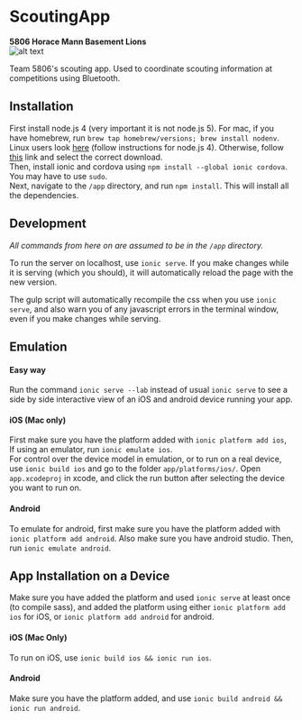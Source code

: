 # ScoutingApp

**5806 Horace Mann Basement Lions**  
![alt text](https://avatars3.githubusercontent.com/u/15164506?v=3&s=200 "Basement Lions")

Team 5806's scouting app. Used to coordinate scouting information at competitions using Bluetooth.

## Installation
First install node.js 4 (very important it is not node.js 5). For mac, if you have homebrew, run `brew tap homebrew/versions; brew install nodenv`. Linux users look [here](https://nodejs.org/en/download/package-manager/ "Linux NodeJS install") (follow instructions for node.js 4). Otherwise, follow [this](https://nodejs.org/en/download/ "NodeJS install") link and select the correct download.  
Then, install ionic and cordova using `npm install --global ionic cordova`. You may have to use `sudo`.  
Next, navigate to the `/app` directory, and run `npm install`. This will install all the dependencies.  

## Development
_All commands from here on are assumed to be in the `/app` directory._  

To run the server on localhost, use `ionic serve`. If you make changes while it is serving (which you should), it will automatically reload the page with the new version.  

The gulp script will automatically recompile the css when you use `ionic serve`, and also warn you of any javascript errors in the terminal window, even if you make changes while serving.  

## Emulation

#### Easy way
Run the command `ionic serve --lab` instead of usual `ionic serve` to see a side by side interactive view of an iOS and android device running your app.  

#### iOS (Mac only)
First make sure you have the platform added with `ionic platform add ios`,  
If using an emulator, run `ionic emulate ios`.  
For control over the device model in emulation, or to run on a real device, use `ionic build ios` and go to the folder `app/platforms/ios/`. Open `app.xcodeproj` in xcode, and click the run button after selecting the device you want to run on.

#### Android
To emulate for android, first make sure you have the platform added with `ionic platform add android`. Also make sure you have android studio. Then, run `ionic emulate android`.

## App Installation on a Device
Make sure you have added the platform and used `ionic serve` at least once (to compile sass), and added the platform using either `ionic platform add ios` for iOS, or `ionic platform add android` for android.

#### iOS (Mac Only)
To run on iOS, use `ionic build ios && ionic run ios`.

#### Android
Make sure you have the platform added, and use `ionic build android && ionic run android`.
